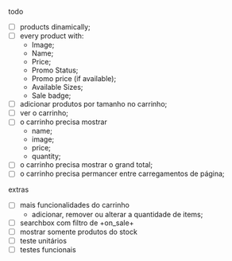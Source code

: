 todo

- [ ] products dinamically;
- [ ] every product with:
    - Image;
    - Name;
    - Price;
    - Promo Status;
    - Promo price (if available);
    - Available Sizes;
    - Sale badge;
- [ ] adicionar produtos por tamanho no carrinho;
- [ ] ver o carrinho;
- [ ] o carrinho precisa mostrar 
    - name;
    - image;
    - price;
    - quantity;
- [ ] o carrinho precisa mostrar o grand total;
- [ ] o carrinho precisa permancer entre carregamentos de página;

extras
- [ ] mais funcionalidades do carrinho
    - adicionar, remover ou alterar a quantidade de items;
- [ ] searchbox com filtro de +on_sale+
- [ ] mostrar somente produtos do stock
- [ ] teste unitários
- [ ] testes funcionais
